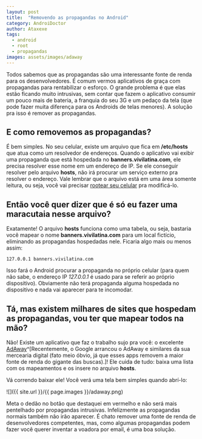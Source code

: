 ```yaml
---
layout: post
title:  "Removendo as propagandas no Android"
category: AndroiDoctor
author: Ataxexe
tags:
  - android
  - root
  - propagandas
images: assets/images/adaway
---
```


Todos sabemos que as propagandas são uma interessante fonte de renda para os desenvolvedores. É
comum vermos aplicativos de graça com propagandas para rentabilizar o esforço. O grande problema é
que elas estão ficando muito intrusivas, sem contar que fazem o aplicativo consumir um pouco mais de
bateria, a franquia do seu 3G e um pedaço da tela (que pode fazer muita diferença para os Androids
de telas menores). A solução pra isso é remover as propagandas.

## E como removemos as propagandas?

É bem simples. No seu celular, existe um arquivo que fica em **/etc/hosts** que atua como um
resolvedor de endereços. Quando o aplicativo vai exibir uma propaganda que está hospedada no
**banners.vivilatina.com**, ele precisa resolver esse nome em um endereço de IP. Se ele conseguir
resolver pelo arquivo **hosts**, não irá procurar um serviço externo pra resolver o endereço. Vale
lembrar que o arquivo está em uma área somente leitura, ou seja, você vai precisar
[rootear seu celular][post-root] pra modificá-lo.

## Então você quer dizer que é só eu fazer uma maracutaia nesse arquivo?

Exatamente! O arquivo **hosts** funciona como uma tabela, ou seja, bastaria você mapear o nome
**banners.vivilatina.com** para um local fictício, eliminando as propagandas hospedadas nele.
Ficaria algo mais ou menos assim:

    127.0.0.1 banners.vivilatina.com

Isso fará o Android procurar a propaganda no próprio celular (para quem não sabe, o endereço IP
*127.0.0.1* é usado para se referir ao próprio dispositivo). Obviamente não terá propaganda alguma
hospedada no dispositivo e nada vai aparecer para te incomodar.

## Tá, mas existem milhares de sites que hospedam as propagandas, vou ter que mapear todos na mão?

Não! Existe um aplicativo que faz o trabalho sujo pra você: o excelente [AdAway][]^[Recentemente, o
Google arrancou o AdAway e similares da sua mercearia digital (fato meio óbvio, já que esses apps
removem a maior fonte de renda do gigante das buscas).]! Ele cuida de tudo: baixa uma lista com os
mapeamentos e os insere no arquivo **hosts**.

Vá correndo baixar ele! Você verá uma tela bem simples quando abrí-lo:

![]({{ site.url }}/{{ page.images }}/adaway.png)

Meta o dedão no botão que destaquei em vermelho e não será mais pentelhado por propagandas
intrusivas. Infelizmente as propagandas normais também não irão aparecer. É chato remover uma fonte
de renda de desenvolvedores competentes, mas, como algumas propagandas podem fazer você querer
inventar a voadora por email, é uma boa solução.

[post-root]: <{{ site.url }}/posts/root-o-papel-higienico-eletronico-para-o-seu-android>
[adaway]: <https://f-droid.org/repository/browse/?fdid=org.adaway>
